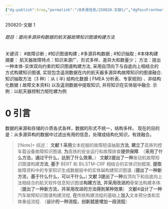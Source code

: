 ```yaml
---
{"dg-publish":true,"permalink":"/B多源信息/250820-文献1/","dgPassFrontmatter":true}
---
```



250820-文献 1
###### 题目：面向多源异构数据的航天器故障知识图谱构建方法
关键词： #故障诊断 ; #知识图谱构建 ; #多源异构数据 ; #知识抽取 ; #本体构建 
摘要：
航天器故障特点：知识来源广、形式多样、差异大和数量少；
方法：提出一种本体-实体双向约束的知识图谱构建方法, 采用自顶向下与自底向上相结合的方式构建知识图谱, 实现包含遥测数据在内的航天器多源异构故障知识的图谱融合.
知识抽取方法（3 种）：从 ( 半) 结构化数据 ( FMEA 分析表、专家规则) 、非结构化数据 ( 故障文本资料) 以及遥测数据中提取知识, 并将知识在实体层中融合.
示例：以航天器控制力矩陀螺为例

# 0 引言

数据的来源和存储的介质各式各样，数据的形式不统一，结构多样。
现在的目的是：从多源异构的数据中过滤出有用的信息，处理成结构化知识，有效融合。
>[!Note]+
>综述：
>**文献 1 采用**文本挖掘的故障短语抽取**方法**, **建立了**高铁列控车载设备故障知识图谱, **为**高铁的安全运行和故障排查**提供保障**.
>（**采用了什么方法，通过干什么，达到了什么效果**。）
>**文献2提出了一种**发动机故障知识图谱构建**方法**, **基于** BERT 和 BiLSTM-CRF 相结合的实体识别框架, **提取**故障资料中的专家知识生成数据层中的实体**以**构建知识图谱. 
>(**提出了一种新方法，基于什么什么，可以干什么。**)
>**文献 3提出了一种**自顶向下和自底向上法相结合的航天软件信息知识图谱**构建方法,** **并采用改进的**骨架法构建本体. 
>（**提出了一种新方法，并采用改进的方法得到某种效果**）
>**文献4设计了一种**汽车故障知识图谱构建流程, **在**传统构建流程的基础上**加入**文本预分类和实体重组流程.
>（**设计的一种流程，创新就是增加一段流程**）

